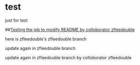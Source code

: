 test
====

just for test


##[Testing the job to modify README by colloborator zfleedouble](https://github.com/zfleedoublelee/test)

here is zfleedouble's zfleedouble branch

update again in zfleedouble branch

update again in zfleedouble branch by colloborator zfleedouble